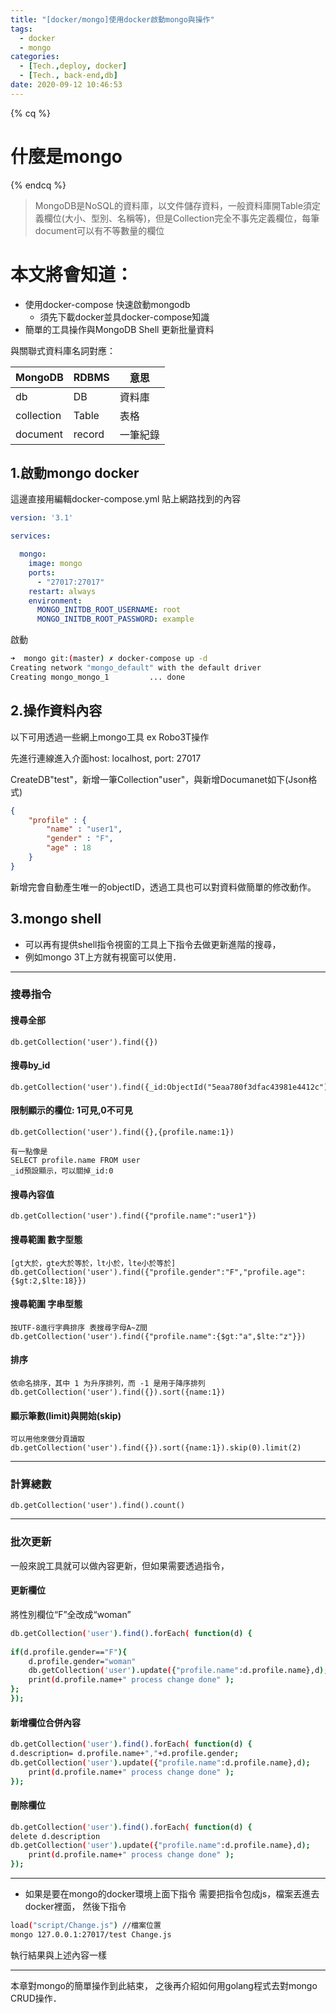 ```yaml
---
title: "[docker/mongo]使用docker啟動mongo與操作"
tags:
  - docker
  - mongo
categories:
  - [Tech.,deploy, docker]
  - [Tech., back-end,db]
date: 2020-09-12 10:46:53
---
```


{% cq %} 
# 什麼是mongo
 {% endcq %}
 <blockquote class="blockquote-center">
 MongoDB是NoSQL的資料庫，以文件儲存資料，一般資料庫開Table須定義欄位(大小、型別、名稱等)，但是Collection完全不事先定義欄位，每筆document可以有不等數量的欄位</blockquote>

# 本文將會知道：
 - 使用docker-compose 快速啟動mongodb
    - 須先下載docker並具docker-compose知識
 - 簡單的工具操作與MongoDB Shell 更新批量資料



<!--more-->



與關聯式資料庫名詞對應：

|  MongoDB | RDBMS  |  意思 |
| ------------ | ------------ | ------------ |
|  db |   DB|   資料庫|
|  collection | Table  |表格   |
| document  |  record | 一筆紀錄  |

## 1.啟動mongo docker

這邊直接用編輯docker-compose.yml  貼上網路找到的內容

```yaml
version: '3.1'

services:

  mongo:
    image: mongo
    ports:
      - "27017:27017"
    restart: always
    environment:
      MONGO_INITDB_ROOT_USERNAME: root
      MONGO_INITDB_ROOT_PASSWORD: example
```

啟動
```bash
➜  mongo git:(master) ✗ docker-compose up -d   
Creating network "mongo_default" with the default driver
Creating mongo_mongo_1         ... done
```


## 2.操作資料內容

以下可用透過一些網上mongo工具 ex Robo3T操作

先進行連線進入介面host: localhost, port: 27017

CreateDB"test"，新增一筆Collection"user"，與新增Documanet如下(Json格式)
```json
{
    "profile" : {
        "name" : "user1",
        "gender" : "F",
        "age" : 18
    }
}
```


新增完會自動產生唯一的objectID，透過工具也可以對資料做簡單的修改動作。

## 3.mongo shell
- 可以再有提供shell指令視窗的工具上下指令去做更新進階的搜尋，
- 例如mongo 3T上方就有視窗可以使用．

------------


### 搜尋指令
#### 搜尋全部
```
db.getCollection('user').find({}) 
```

#### 搜尋by_id
```
db.getCollection('user').find({_id:ObjectId("5eaa780f3dfac43981e4412c")})
```

#### 限制顯示的欄位: 1可見,0不可見
```
db.getCollection('user').find({},{profile.name:1})

有一點像是
SELECT profile.name FROM user
_id預設顯示，可以關掉_id:0 
```

#### 搜尋內容值
```
db.getCollection('user').find({"profile.name":"user1"})
```

#### 搜尋範圍 數字型態  
```
[gt大於，gte大於等於，lt小於，lte小於等於]
db.getCollection('user').find({"profile.gender":"F","profile.age":{$gt:2,$lte:18}})
```

#### 搜尋範圍 字串型態 
```
按UTF-8進行字典排序 表搜尋字母A~Z間
db.getCollection('user').find({"profile.name":{$gt:"a",$lte:"z"}})
```

#### 排序
```
依命名排序，其中 1 为升序排列，而 -1 是用于降序排列
db.getCollection('user').find({}).sort({name:1})
```

#### 顯示筆數(limit)與開始(skip)
```
可以用他來做分頁讀取
db.getCollection('user').find({}).sort({name:1}).skip(0).limit(2)
```


------------


### 計算總數
```
db.getCollection('user').find().count()
```

------------


### 批次更新 
一般來說工具就可以做內容更新，但如果需要透過指令，
#### 更新欄位
將性別欄位“F”全改成“woman”
```bash
db.getCollection('user').find().forEach( function(d) {
     
if(d.profile.gender=="F"){
    d.profile.gender="woman"
    db.getCollection('user').update({"profile.name":d.profile.name},d);
    print(d.profile.name+" process change done" );  
};
});
```


#### 新增欄位合併內容

```bash
db.getCollection('user').find().forEach( function(d) {
d.description= d.profile.name+","+d.profile.gender;
db.getCollection('user').update({"profile.name":d.profile.name},d);
    print(d.profile.name+" process change done" );  
});
```

####  刪除欄位
```bash
db.getCollection('user').find().forEach( function(d) {
delete d.description
db.getCollection('user').update({"profile.name":d.profile.name},d);
    print(d.profile.name+" process change done" );  
});
```

------------




- 如果是要在mongo的docker環境上面下指令
需要把指令包成js，檔案丟進去docker裡面，
然後下指令
```bash
load("script/Change.js") //檔案位置
mongo 127.0.0.1:27017/test Change.js
```
執行結果與上述內容一樣


------------
本章對mongo的簡單操作到此結束，
之後再介紹如何用golang程式去對mongo CRUD操作．

